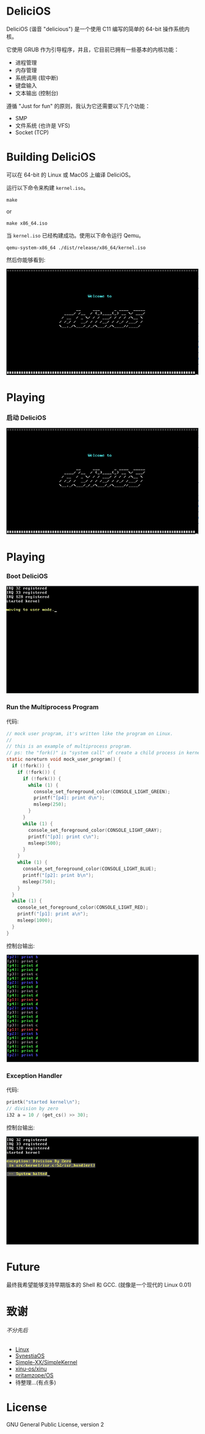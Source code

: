 # DeliciOS

DeliciOS (谐音 "delicious") 是一个使用 C11 编写的简单的 64-bit 操作系统内核。

它使用 GRUB 作为引导程序，并且，它目前已拥有一些基本的内核功能：

- 进程管理
- 内存管理
- 系统调用 (软中断)
- 键盘输入
- 文本输出 (控制台)

遵循 "Just for fun" 的原则，我认为它还需要以下几个功能：

- SMP
- 文件系统 (也许是 VFS)
- Socket (TCP)

# Building DeliciOS

可以在 64-bit 的 Linux 或 MacOS 上编译 DeliciOS。

运行以下命令来构建 `kernel.iso`。

```shell
make
```

or

```shell
make x86_64.iso
```

当 `kernel.iso` 已经构建成功。使用以下命令运行 Qemu。

```shell
qemu-system-x86_64 ./dist/release/x86_64/kernel.iso
```

然后你能够看到:

![](./Documentation/resources/welcome_to_deliciOS.png)

# Playing

### 启动 DeliciOS

![welcome_to_deliciOS.png](./Documentation/resources/welcome_to_deliciOS.png)

# Playing

### Boot DeliciOS

![boot.gif](./Documentation/resources/boot.gif)

### Run the Multiprocess Program

代码:

```c
// mock user program, it's written like the program on Linux.
//
// this is an example of multiprocess program.
// ps: the "fork()" is "system call" of create a child process in kernel.
static noreturn void mock_user_program() {
  if (!fork()) {
    if (!fork()) {
      if (!fork()) {
        while (1) {
          console_set_foreground_color(CONSOLE_LIGHT_GREEN);
          printf("[p4]: print d\n");
          msleep(250);
        }
      }
      while (1) {
        console_set_foreground_color(CONSOLE_LIGHT_GRAY);
        printf("[p3]: print c\n");
        msleep(500);
      }
    }
    while (1) {
      console_set_foreground_color(CONSOLE_LIGHT_BLUE);
      printf("[p2]: print b\n");
      msleep(750);
    }
  }
  while (1) {
    console_set_foreground_color(CONSOLE_LIGHT_RED);
    printf("[p1]: print a\n");
    msleep(1000);
  }
}
```

控制台输出:

![multiprocess_screen.png](./Documentation/resources/multiprocess_screen.png)

### Exception Handler

代码:

```c
printk("started kernel\n");
// division by zero
i32 a = 10 / (get_cs() >> 30);
```

控制台输出:

![division_by_zero_screen.png](./Documentation/resources/division_by_zero_screen.png)

# Future

最终我希望能够支持早期版本的 Shell 和 GCC. (就像是一个现代的 Linux 0.01)

# 致谢

###### 不分先后

- [Linux](https://github.com/torvalds/linux)
- [SynestiaOS](https://github.com/SynestiaOS/SynestiaOS)
- [Simple-XX/SimpleKernel](https://github.com/Simple-XX/SimpleKernel)
- [xinu-os/xinu](https://github.com/xinu-os/xinu)
- [pritamzope/OS](https://github.com/pritamzope/OS)
- 待整理...(有点多)

# License

GNU General Public License, version 2
